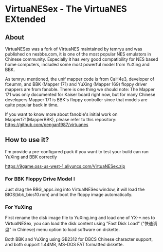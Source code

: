 # VirtuaNESex - The VirtuaNES EXtended

## About

VirtuaNESex was a fork of VirtuaNES maintained by temryu and was published on nesbbs.com, it is one of the most popular NES emulators in Chinese community. Especially it has very good compatibility for NES based home computers, included some most powerful model from YuXing and BBK.

As temryu mentioned, the unif mapper code is from CaH4e3, developer of fceumm, and BBK (Mapper 171) and YuXing (Mapper 169) floppy driver mappers are from fanoble. There is one thing we should note: The Mapper 171 was only documented for Kaiser board right now, but for many Chinese developers Mapper 171 is BBK's floppy controller since that models are quite popular back in time.

If you want to know more about fanoble's initial work on Mapper171(MapperBBK), please refer to this repository: https://github.com/pengan1987/virtuanes

## How to use it?

I'm provide a pre-configured pack if you want to test your build can run YuXing and BBK correctly

https://9game.oss-us-west-1.aliyuncs.com/VirtuaNESex.zip

### For BBK Floppy Drive Model I

Just drag the BBG_apps.img into VirtualNESex window, it will load the BIOS(bbk_bios10.rom) and boot the floppy image automatically.

### For YuXing

First rename the disk image file to YuXing.img and load one of YX-*.nes to VirtualNESex, you can load the disk content using "Fast Disk Load" ("快速调盘" in Chinese) menu option to load software on diskette.

Both BBK and YuXing using GB2312 for DBCS Chinese character support, and both support 1.44MB, MS-DOS FAT formatted diskette.
